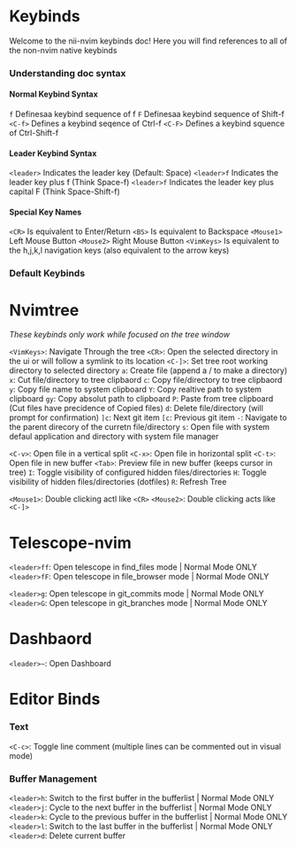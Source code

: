# Keybinds

Welcome to the nii-nvim keybinds doc! Here you will find references to all of the non-nvim native keybinds

### Understanding doc syntax

#### Normal Keybind Syntax
`f` 		Definesaa keybind sequence of f
`F` 		Definesaa keybind sequence of Shift-f
`<C-f>`		Defines a keybind seqence of Ctrl-f
`<C-F>` 	Defines a keybind squence of Ctrl-Shift-f

#### Leader Keybind Syntax
`<leader>` 	Indicates the leader key (Default: Space)
`<leader>f` 	Indicates the leader key plus f (Think Space-f)
`<leader>f` 	Indicates the leader key plus capital F (Think Space-Shift-f)

#### Special Key Names
`<CR>` 		Is equivalent to Enter/Return
`<BS>` 		Is equivalent to Backspace
`<Mouse1>`	Left Mouse Button
`<Mouse2>`	Right Mouse Button
`<VimKeys>` 	Is equivalent to the h,j,k,l navigation keys (also equivalent to the arrow keys)

### Default Keybinds

# Nvimtree
*These keybinds only work while focused on the tree window*

`<VimKeys>`: 		Navigate Through the tree
`<CR>`:			Open the selected directory in the ui or will follow a symlink to its location
`<C-]>`:		Set tree root working directory to selected directory
`a`:			Create file (append a / to make a directory)
`x`:			Cut file/directory to tree clipbaord
`c`:			Copy file/directory to tree clipbaord
`y`:			Copy file name to system clipboard
`Y`:			Copy realtive path to system clipboard
`gy`:			Copy absolut path to clipboard
`P`:			Paste from tree clipboard (Cut files have precidence of Copied files)
`d`:			Delete file/directory (will prompt for confirmation)
`]c`:			Next git item
`[c`:			Previous git item
`-`:			Navigate to the parent direcory of the curretn file/directory
`s`:			Open file with system defaul application and directory with system file manager

`<C-v>`:		Open file in a vertical split
`<C-x>`:		Open file in horizontal split
`<C-t>`:		Open file in new buffer
`<Tab>`:		Preview file in new buffer (keeps cursor in tree)
`I`:			Toggle visibility of configured hidden files/directories
`H`:			Toggle visibility of hidden files/directories (dotfiles)
`R`:			Refresh Tree

`<Mouse1>`:		Double clicking actl like `<CR>`
`<Mouse2>`:		Double clicking acts like `<C-]>`


# Telescope-nvim

`<leader>ff`: 		Open telescope in find_files mode	| Normal Mode ONLY
`<leader>fF`: 		Open telescope in file_browser mode	| Normal Mode ONLY

`<leader>g`: 		Open telescope in git_commits mode	| Normal Mode ONLY
`<leader>G`:		Open telescope in git_branches mode	| Normal Mode ONLY

# Dashbaord

`<leader>~`:		Open Dashboard

# Editor Binds

### Text

`<C-c>`:		Toggle line comment (multiple lines can be commented out in visual mode)

### Buffer Management

`<leader>h`:		Switch to the first buffer in the bufferlist	| Normal Mode ONLY
`<leader>j`:		Cycle to the next buffer in the bufferlist	| Normal Mode ONLY	
`<leader>k`:		Cycle to the previous buffer in the bufferlist	| Normal Mode ONLY
`<leader>l`:		Switch to the last buffer in the bufferlist	| Normal Mode ONLY
`<leader>d`:		Delete current buffer
